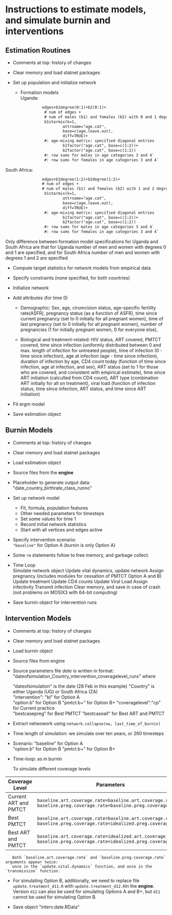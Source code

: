 # Instructions to estimate models, <br/> and simulate burnin and interventions 

## Estimation Routines
   * Comments at top: history of changes
   * Clear memory and load statnet packages

   * Set up population and initialize network
     * Formation models     
       Uganda: 
``` html
                edges+b1degree(0:1)+b2(0:1)+    
                 # num of edges + 
                 # num of males (b1) and females (b2) with 0 and 1 degrees
                 b1starmix(k=1,    
                         attrname="age.cat",      
                         base=c(age.leave.out),    
                         diff=TRUE)+
                 #: age-mixing matrix: specified diagonal entries
                         b1factor("age.cat", base=c(1:2))+    
                         b2factor("age.cat", base=c(1:2))   
                 #: row sums for males in age categories 3 and 4`
                 #: row sums for females in age categories 3 and 4`
```
  South Africa: 
``` html
                edges+b1degree(1:2)+b2degree(1:2)+    
                # num of edges + 
                # num of males (b1) and females (b2) with 1 and 2 degrees
                 b1starmix(k=1,    
                         attrname="age.cat",      
                         base=c(age.leave.out),    
                         diff=TRUE)+
                 #: age-mixing matrix: specified diagonal entries
                         b1factor("age.cat", base=c(1:2))+    
                         b2factor("age.cat", base=c(1:2))   
                 #: row sums for males in age categories 3 and 4`
                 #: row sums for females in age categories 3 and 4`
```

Only difference between formation model specifications for Uganda and South Africa
are that for Uganda number of men and women with degrees 0 and 1 are specified,
and for South Africa number of men and women with degrees 1 and 2 are specified
    
   * Compute target statistics for network models from empirical data 
   * Specify constraints (none specified, for both countries)
   * Initialize network
   * Add attributes (for time 0)
     * Demographic: Sex, age, cirumcision status, age-specific fertility rate(ASFR), pregnancy status (as a function of ASFR),                     time since current pregnancy (set to 0 initially for all pregnant women), 
                    time of last pregnancy (set to 0 initially for all pregnant women), 
                    number of pregnancies (1 for initially pregnant women, 0 for everyone else), 
                    
     * Biological and treatment-related: HIV status, ART covered, PMTCT covered, time since infection (uniformly distributed between 0 and max. length of infection for untreated people), time of infection (0 - time since infection), age at infection (age - time since infection), duration of infection by age, CD4 count today (function of time since infection, age at infection, and sex),  ART status (set to 1 for those who are covered, and consistent with empirical estimate), time since ART initiation (calculted from CD4 count), ART type (combination ART initially for all on treatment), viral load (function of infection status, time since infection, ART status, and time since ART initiation)
     

   * Fit ergm model
      
   * Save estimation object
   
## Burnin Models  

   * Comments at top: history of changes  
   * Clear memory and load statnet packages  
   * Load estimation object  
   * Source files from the **engine**

   * Placeholder to generate output data: "date_country_birthrate_class_runno"  

   * Set up network model  
     * Fit, formula, population features  
     * Other needed parameters for timesteps
     * Set some values for time 1
     * Record initial network statistics  
     * Start with all vertices and edges active

   * Specify intervention scenario:  
      `"baseline"` for Option A (burnin is only Option A)   

   * Some `rm` statements follow to free memory, and garbage collect.
   
   * Time Loop  
     Simulate network object
     Update vital dynamics, update network
     Assign pregnancy (includes modules for cessation of PMTCT Option A and B)
     Update treatment
     Update CD4 counts
     Update Viral Load
     Assign infectivity
     Transmit infection
     Clear memory, and save in case of crash (not problems on MOSIX3 with 64-bit computing)
     
   * Save burnin object for intervention runs

## Intervention Models
   * Comments at top: history of changes
   * Clear memory and load statnet packages
   * Load burnin object
   * Source files from engine
  
   * Source parameters file
     *date* is written in format: "dateofsimulation_Country_intervention_coveragelevel_runx"
     where    
 
        "dateofsimulation" is the date (28 Feb in this example)
        "Country" is either Uganda (UG) or South Africa (ZA)  
        "intervention": "bl" for Option A  
                        "option.b" for Option B
                        "pmtct.b+" for Option B+
        "coveragelevel":"cp" for Current practice   
                        "bestcasepreg" for Best PMTCT
                        "bestcaseall" for Best ART and PMTCT
        
        

   * Extract netwowork using `network.collapse(nw, last_time_of_burnin)`
   
   * Time length of simulation: we simulate over ten years, or 260 timesteps

   * Scenario: "baseline" for Option A  
               "option.b" for Option B
               "pmtct.b+" for Option B+

   * Time-loop: as in burnin
   
     To simulate different coverage levels

| Coverage Level | Parameters |
| ------ | ----------- |
| Current ART and PMTCT   | `baseline.art.coverage.rate=baseline.art.coverage.rate` `baseline.preg.coverage.rate=baseline.preg.coverage.rate` |
| Best PMTCT |`baseline.art.coverage.rate=baseline.art.coverage.rate`  `baseline.preg.coverage.rate=idealized.preg.coverage.rate`|
| Best ART and PMTCT |`baseline.art.coverage.rate=idealized.art.coverage.rate`  `baseline.preg.coverage.rate=idealized.preg.coverage.rate`|
    
       Both `baseline.art.coverage.rate` and `baseline.preg.coverage.rate` arguments appear twice:
       once in the `update.vital.dynamics` function, and once in the `transmission` function.       
       

   * For simulating Option B, additionally, we need to replace file `update.treatment_d11.R` with `update.treatment_d12.R`in the **engine**. Version `d12` can also be used for simulating Options A and B+, but `d11` cannot be used for simulating Option B.

   * Save object "interv.date.RData" 
